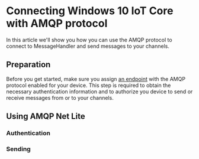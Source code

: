 # Connecting Windows 10 IoT Core with AMQP protocol

In this article we'll show you how you can use the AMQP protocol to connect to MessageHandler and send messages to your channels.

## Preparation

Before you get started, make sure you assign [an endpoint](http://www.messagehandler.net/documentation/connectivity/endpoints-assign) with the AMQP protocol enabled for your device. This step is required to obtain the necessary authentication information and to authorize you device to send or receive messages from or to your channels.

## Using AMQP Net Lite

### Authentication

### Sending